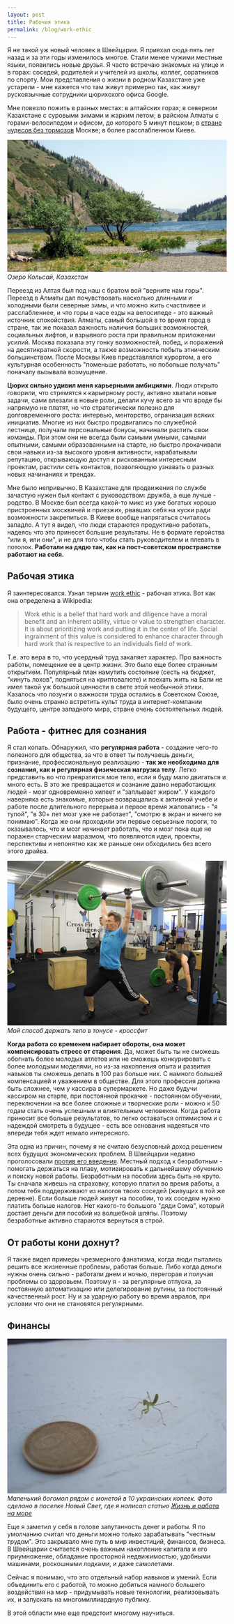 ```yaml
---
layout: post
title: Рабочая этика
permalink: /blog/work-ethic
---
```

Я не такой уж новый человек в Швейцарии. Я приехал сюда пять лет назад и за эти годы изменилось многое. Стали менее чужими местные языки, появились новые друзья. Я часто встречаю знакомых на улице и в горах: соседей, родителей и учителей из школы, коллег, соратников по спорту. Мои представления о жизни в родном Казахстане уже устарели - мне кажется что там живут примерно так, как живут рускоязычные сотрудники цюрихского офиса Google.

Мне повезло пожить в разных местах: в алтайских горах; в северном Казахстане с суровыми зимами и жарким летом; в райском Алматы с горами-велосипедом и офисом, до которого 5 минут пешком; в [стране чудесов без тормозов](https://ru.wikipedia.org/wiki/%D0%A1%D1%82%D1%80%D0%B0%D0%BD%D0%B0_%D0%A7%D1%83%D0%B4%D0%B5%D1%81_%D0%B1%D0%B5%D0%B7_%D1%82%D0%BE%D1%80%D0%BC%D0%BE%D0%B7%D0%BE%D0%B2_%D0%B8_%D0%9A%D0%BE%D0%BD%D0%B5%D1%86_%D0%A1%D0%B2%D0%B5%D1%82%D0%B0) Москве; в более расслабленном Киеве.
<!--more-->

![Озеро Кольсай, Казахстан](/img/kolsai.jpg)
*Озеро Кольсай, Казахстан*

Переезд из Алтая был под наш с братом вой "верните нам горы". Переезд в Алматы дал почувствовать насколько длинными и холодными были северные зимы, и что можно жить счастливее и расслабленнее, и что горы в часе езды на велосипеде - это важный источник спокойствия. Алматы, самый большой в то время город в стране, так же показал важность наличия больших возможностей, социальных лифтов, и взрывного роста при правильном приложении усилий. Москва показала эту гонку возможностей, побед, и поражений на десятикратной скорости, а также возможность побыть этническим большинством. После Москвы Киев представлялся курортом, а его культурная особенность "поменьше работать, но побольше получать" поначалу вызывала возмущение.

**Цюрих сильно удивил меня карьерными амбициями**. Люди открыто говорили, что стремятся к карьерному росту, активно хватали новые задачи, сами влезали в новые роли, делали кучу всего за что вроде бы напрямую не платят, но что стратегически полезно для долговременного роста: интервью, менторство, огранизация всяких инициатив. Многие из них быстро продвигались по служебной лестнице, получали персональные бонусы, начинали растить свои команды. При этом они не всегда были самыми умными, самыми опытными, самыми образованными на старте, но быстро прокачивали свои навыки из-за высокого уровня активности, нарабатывали репутацию, открывающую доступ к рискованным интересным проектам, растили сеть контактов, позволяющую узнавать о разных новых начинаниях и трендах.

Мне было непривычно. В Казахстане для продвижения по службе зачастую нужен был контакт с руководством: дружба, а еще лучше - родство. В Москве был всегда какой-то микс из уже богатых хорошо пристроенных москвичей и приезжих, рвавших себя на куски ради возможности закрепиться. В Киеве вообще напрягаться считалось западло. А тут я видел, что люди стараются продуктивно работать, надеясь что это принесет большие результаты. Не в формате геройства "или я, или они", и не для того чтобы стать руководителем и плевать в потолок. **Работали на дядю так, как на пост-советском пространстве работают на себя.**

## Рабочая этика

Я заинтересовался. Узнал термин [work ethic](https://en.wikipedia.org/wiki/Work_ethic) - рабочая этика. Вот как она определена в Wikipedia:

> Work ethic is a belief that hard work and diligence have a moral benefit and an inherent ability, virtue or value to strengthen character. It is about prioritizing work and putting it in the center of life. Social ingrainment of this value is considered to enhance character through hard work that is respective to an individuals field of work.

Т.е. это вера в то, что усердный труд закаляет характер. Про важность работы, помещение ее в центр жизни. Это было еще более странным открытием. Популярный план намутить состояние (сесть на бюджет, "кинуть лохов", подняться на криптовалюте) и поехать жить на Бали не имел такой уж большой ценности в свете этой необычной этики. Казалось что лозунги о важности труда остались в Советском Союзе, было очень странно встретить культ труда в интернет-компании будущего, центре западного мира, стране очень состоятельных людей.

## Работа - фитнес для сознания

Я стал копать. Обнаружил, что **регулярная работа** - создание чего-то полезного для общества, за что в ответ ты получаешь деньги, признание, профессиональную реализацию - **так же необходима для сознания, как и регулярная физическая нагрузка телу**. Легко представить во что превратится мое тело, если я буду мало двигаться и много есть. В это же превращается и сознание давно неработающих людей - мозг одновременно хилеет и "заплывает жиром". У каждого наверняка есть знакомые, которые возвращались к активной учебе и работе после длительного перерыва и первое время жаловались - "я тупой", "в 30+ лет мозг уже не работает", "смотрю в экран и ничего не понимаю". Когда же они проходили эти первые серьезные пороги, то оказывалось, что и мозг начинает работать, что и мозг пока еще не поражен старческим маразмом, что появляются идеи, проекты, перспективы и непонятно как же раньше они обходились без всего этого драйва.

![Мой способ держать тело в тонусе - кроссфит](/img/cleanandjerk.jpg)
*Мой способ держать тело в тонусе - кроссфит*

**Когда работа со временем набирает обороты, она может компенсировать стресс от старения**. Да, может быть ты не сможешь обогнать более молодых атлетов или не сможешь конкурировать с более молодыми моделями, но из-за накопления опыта и развития навыков ты сможешь делать в 100 раз больше них. С намного большей компенсацией и уважением в обществе. Для этого профессия должна быть сложнее, чем у кассира в супермаркете. Но даже будучи кассиром на старте, при постоянной прокачке - постоянном обучении, переключении на все более сложные и творческие роли - можно к 50 годам стать очень успешным и влиятельным человеком. Когда работа приносит все больше результатов, то легко оставаться оптимистом и с надеждой смотреть в будущее - есть все основания надеяться что впереди тебя ждет немало интересного.

Эта одна из причин, почему я не считаю безусловный доход решением всех будущих экономических проблем. В Швейцарии недавно проголосовали [против его введения](http://www.bbc.com/news/world-europe-36454060). Местный подход к безработным - помогать держаться на плаву, мотивировать к дальнейшему обучению и поиску новой работы. Безработным на пособии здесь быть не круто. Ты сначала живешь на страховку, которую платил во время работы, а потом тебя поддерживают из налогов твоих соседей (живущих в той же деревне). Если больше людей живут на пособии, то их соседям нужно платить больше налогов. Нет какого-то большого "дяди Сэма", который достает деньги для пособий из волшебной шляпы. Поэтому безработные активно стараются вернуться в строй.

## От работы кони дохнут?

Я также видел примеры чрезмерного фанатизма, когда люди пытались решить все жизненные проблемы, работая больше. Либо когда деньги нужны очень сильно - работали днем и ночью, перегорая и получая проблемы со здоровьем. Поэтому я - за регулярные отпуска, за постоянную автоматизацию или делегирование рутины, за постоянный качественный рост. Ну и за ударную работу во время авралов, при условии что они не становятся регулярными.

## Финансы

![Маленький богомол рядом с монетой в 10 украинских копеек](/img/mantiscoin.jpg)
*Маленький богомол рядом с монетой в 10 украинских копеек. Фото сделано в поселке Новый Свет, где я написал статью [Жизнь и работа на море](/blog/37-life-and-work-at-sea)*

Еще я заметил у себя в голове запутанность денег и работы. Я по умолчанию считал что деньги можно только зарабатывать "честным трудом". Это закрывало мне путь в мир инвестиций, финансов, бизнеса. В Швейцарии считается очень важным накопление капитала и его приумножение, обладание просторной недвижимостью, удобными машинами, роскошными лодками, и даже самолетами.

Сейчас я понимаю, что это отдельный набор навыков и умений. Если объединить его с работой, то можно добиться намного большего воздействия на мир - придумывать новые технологии, реализовывать их, и запускать на многомиллиардную публику.

В этой области мне еще предстоит многому научиться.